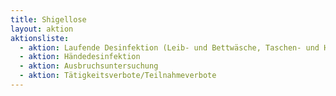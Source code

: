 ```yaml
---
title: Shigellose 
layout: aktion
aktionsliste:
  - aktion: Laufende Desinfektion (Leib- und Bettwäsche, Taschen- und Handtücher sind im Kochwaschgang, mindestens jedoch bei 60 °C zu waschen. Bei nicht hitzebeständiger Wäsche oder falls Maschinenwäsche nicht möglich ist, ist die Wäsche 12 Stunden in geeignete Desinfektionslösungen einzulegen und anschließend wie normale Haushaltswäsche zu waschen. Toilettensitz, Toilettendeckel sowie Bettgestell, Waschbecken und Badewanne sind in Gesundheitseinrichtungen täglich zu desinfizieren.)
  - aktion: Händedesinfektion
  - aktion: Ausbruchsuntersuchung
  - aktion: Tätigkeitsverbote/Teilnahmeverbote
---
```


